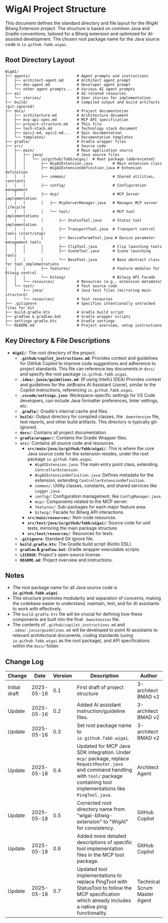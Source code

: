 # WigAI Project Structure

This document defines the standard directory and file layout for the WigAI Bitwig Extension project. The structure is based on common Java and Gradle conventions, tailored for a Bitwig extension and optimized for AI-assisted development. The chosen root package name for the Java source code is `io.github.fabb.wigai`.

## Root Directory Layout

```plaintext
WigAI/
├── agents/                     # Agent prompts and instructions
│   ├── architect-agent.md      # Architect agent prompt
│   ├── dev-agent.md            # Developer agent prompt
│   └── other agent prompts...  # Various AI agent prompts
├── ai/                         # AI-related resources
│   └── stories/                # User stories for implementation
├── build/                      # Compiled output and build artifacts (git-ignored)
├── docs/                       # Project documentation
│   ├── architecture.md         # Architecture document
│   ├── mcp-api-spec.md         # MCP API specification
│   ├── project-structure.md    # This file
│   ├── tech-stack.md           # Technology stack document
│   ├── epic1.md, epic2.md...   # Epic documentation
│   └── templates/              # Documentation templates
├── gradle/                     # Gradle wrapper files
├── src/                        # Source code
│   ├── main/                   # Main application source
│   │   ├── java/               # Java source files
│   │   │   └── io/github/fabb/wigai/  # Root package (abbreviated)
│   │   │       ├── WigAIExtension.java         # Main extension class
│   │   │       ├── WigAIExtensionDefinition.java # Extension definition
│   │   │       ├── common/                     # Shared utilities, constants
│   │   │       ├── config/                     # Configuration management
│   │   │       ├── mcp/                        # MCP Server implementation
│   │   │       │   ├── McpServerManager.java   # Manages MCP server lifecycle
│   │   │       │   └── tool/                   # MCP tool implementations
│   │   │       │       ├── StatusTool.java     # Status tool implementation
│   │   │       │       ├── TransportTool.java  # Transport control tools (start/stop)
│   │   │       │       ├── DeviceParamTool.java # Device parameter management tools
│   │   │       │       ├── ClipTool.java       # Clip launching tools
│   │   │       │       ├── SceneTool.java      # Scene launching tools
│   │   │       │       └── BaseTool.java       # Base abstract class for tool implementations
│   │   │       ├── features/                   # Feature modules for Bitwig control
│   │   │       └── bitwig/                     # Bitwig API Facade
│   │   └── resources/          # Resources (e.g., extension metadata)
│   └── test/                   # Test source code
│       ├── java/               # Java test files (mirroring main structure)
│       └── resources/          # Test resources
├── .gitignore                  # Specifies intentionally untracked files for Git
├── build.gradle.kts            # Gradle build script
├── gradlew & gradlew.bat       # Gradle wrapper scripts
├── settings.gradle.kts         # Gradle settings
└── README.md                   # Project overview, setup instructions
````

## Key Directory & File Descriptions

  * **`WigAI/`**: The root directory of the project.
      * **`.github/copilot_instructions.md`**: Provides context and guidelines for GitHub Copilot to improve code suggestions and adherence to project standards. This file can reference key documents in `docs/` and specify the root package `io.github.fabb.wigai`.
      * **`.idea/.junie/guidelines.md`**: (If using IntelliJ IDEA) Provides context and guidelines for the JetBrains AI Assistant (Junie), similar to the Copilot instructions, referencing `io.github.fabb.wigai`.
      * **`.vscode/settings.json`**: Workspace-specific settings for VS Code developers, can include Java formatter preferences, linter settings, etc.
      * **`.gradle/`**: Gradle's internal cache and files.
      * **`build/`**: Output directory for compiled classes, the `.bwextension` file, test reports, and other build artifacts. This directory is typically git-ignored.
      * **`docs/`**: Contains all project documentation.
      * **`gradle/wrapper/`**: Contains the Gradle Wrapper files.
      * **`src/`**: Contains all source code and resources.
          * **`src/main/java/io/github/fabb/wigai/`**: This is where the core Java source code for the extension resides, under the root package `io.github.fabb.wigai`.
              * `WigAIExtension.java`: The main entry point class, extending `ControllerExtension`.
              * `WigAIExtensionDefinition.java`: Defines metadata for the extension, extending `ControllerExtensionDefinition`.
              * `common/`: Utility classes, constants, and shared services like `Logger.java`.
              * `config/`: Configuration management, like `ConfigManager.java`.
              * `mcp/`: Components related to the MCP server.
              * `features/`: Sub-packages for each major feature area.
              * `bitwig/`: Facade for Bitwig API interactions.
          * **`src/main/resources/`**: Non-code resources.
          * **`src/test/java/io/github/fabb/wigai/`**: Source code for unit tests, mirroring the main package structure.
          * **`src/test/resources/`**: Resources for tests.
      * **`.gitignore`**: Standard Git ignore file.
      * **`build.gradle.kts`**: The Gradle build script (Kotlin DSL).
      * **`gradlew` & `gradlew.bat`**: Gradle wrapper executable scripts.
      * **`LICENSE`**: Project's open-source license.
      * **`README.md`**: Project overview and instructions.

## Notes

  * The root package name for all Java source code is **`io.github.fabb.wigai`**.
  * This structure promotes modularity and separation of concerns, making the codebase easier to understand, maintain, test, and for AI assistants to work with effectively.
  * The `build.gradle.kts` file will be crucial for defining how these components are built into the final `.bwextension` file.
  * The contents of `.github/copilot_instructions.md` and `.idea/.junie/guidelines.md` will be developed to point AI assistants to relevant architectural documents, coding standards (using `io.github.fabb.wigai` as the root package), and API specifications within the `docs/` folder.

## Change Log

| Change        | Date       | Version | Description                                       | Author              |
| ------------- | ---------- | ------- | ------------------------------------------------- | ------------------- |
| Initial draft | 2025-05-16 | 0.1     | First draft of project structure                  | 3-architect BMAD v2 |
| Update        | 2025-05-16 | 0.2     | Added AI assistant instruction/guideline files. | 3-architect BMAD v2 |
| Update        | 2025-05-16 | 0.3     | Set root package name to `io.github.fabb.wigai`.  | 3-architect BMAD v2 |
| Update        | 2025-05-18 | 0.4     | Updated for MCP Java SDK integration. Under `mcp/` package, replace `RequestRouter.java` and command handling with `tool/` package containing tool implementations like `PingTool.java`.  | Architect Agent    |
| Update        | 2025-05-18 | 0.5     | Corrected root directory name from "wigai-bitwig-extension" to "WigAI" for consistency. | GitHub Copilot    |
| Update        | 2025-05-18 | 0.6     | Added more detailed descriptions of specific tool implementation files in the MCP tool package. | GitHub Copilot    |
| Update        | 2025-05-18 | 0.7     | Updated tool implementations to replace PingTool with StatusTool to follow the MCP specification which already includes a native ping functionality. | Technical Scrum Master Agent |
